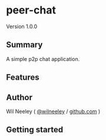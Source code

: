 # peer-chat

Version 1.0.0

## Summary

A simple p2p chat application.

## Features

## Author

Wil Neeley ( [@wilneeley](http://twitter.com/wilneeley) / [github.com](https://github.com/Xaxis) )

## Getting started
